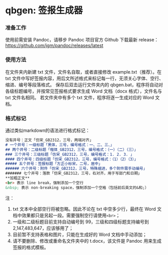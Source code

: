 # qbgen: 签报生成器

### 准备工作
使用前需安装 Pandoc，请移步 Pandoc 项目官方 Github 下载最新 release：
https://github.com/jgm/pandoc/releases/latest

### 使用方法
在文件夹内新建 txt 文件，文件名自取，或者直接修改 example.txt（推荐）。在 txt 文件中写好签报内容，用后文所述格式来标记每一行，无须关心字体、空行、缩进、编号等段落格式。
保存后双击运行文件夹内的 qbgen.bat，程序将自动对各级标题编号，并按常见签报格式要求生成 Word 文档（docx 格式），文件名与 txt 文件名相同。
若文件夹中有多个 txt 文件，程序将逐一生成对应的 Word 文档。

### 格式标记
通过类似markdown的语法进行格式标记：
```markdown
没有井号：正文「仿宋_GB2312，三号，两端对齐」
# 一个井号：一级标题「黑体，三号，编号格式：一、二、三、」
## 两个井号：二级标题「楷体_GB2312，三号，编号格式：（一）（二）（三）」
### 三个井号：三级标题「仿宋_GB2312，三号，编号格式：1. 2. 3. 」
#### 四个井号：四级标题「仿宋_GB2312，三号，编号格式：（1）（2）（3）」
##### 五个井号：签报标题「方正小标宋，二号，居中」
###### 六个井号：附件「仿宋_GB2312，三号，特殊缩进，多个附件需手动编号」
####### 七个井号：落款「仿宋_GB2312，三号，右对齐，用于写部门和日期」
**加粗正文**
<br> 表示 line break，强制添加一个空行
&nbsp; 表示 non-breaking space，强制添加一个空格（包括前后英文的&和;）
```

注：
1. txt 文本中全部空行将被忽略。因此不论在 txt 中空多少行，最终在 Word 文档中效果都只是另起一段。需要强制空行请使用`<br>`；
2. 一级和二级标题目前支持自动编号到 99，三级和四级标题支持编号到 2,147,483,647，应该够用了；
3. 目前暂不支持表格和图片，只能在生成好的 Word 文档中手动添加；
4. 请不要删除、修改或重命名文件夹中的 t.docx，该文件是 Pandoc 用来生成签报的格式模板。
